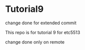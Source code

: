# Tutorial9

change done for extended commit

This repo is for tutorial 9 for etc5513

change done only on remote
